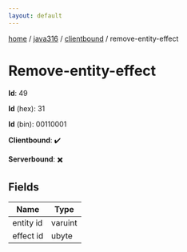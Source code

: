```yaml
---
layout: default
---
```


[home](/)  /  [java316](/protocol/java316)  /  [clientbound](/protocol/java316/clientbound)  /  remove-entity-effect

# Remove-entity-effect

**Id**: 49

**Id** (hex): 31

**Id** (bin): 00110001

**Clientbound**: ✔️

**Serverbound**: ✖️

## Fields

Name | Type
---|---
entity id | varuint
effect id | ubyte

